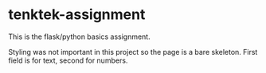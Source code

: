 # tenktek-assignment

This is the flask/python basics assignment.

Styling was not important in this project so the page is a bare skeleton.
First field is for text, second for numbers.
